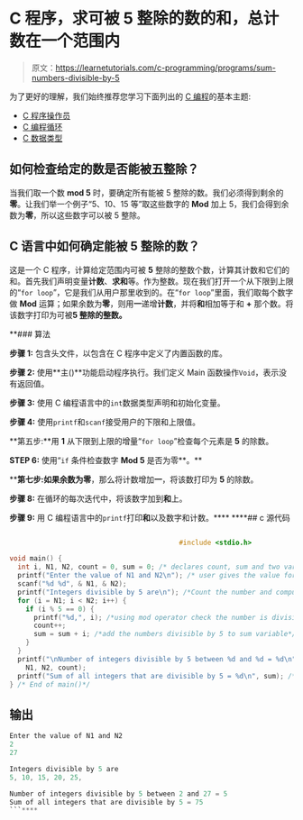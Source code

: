 # C 程序，求可被 5 整除的数的和，总计数在一个范围内

> 原文：<https://learnetutorials.com/c-programming/programs/sum-numbers-divisible-by-5>

为了更好的理解，我们始终推荐您学习下面列出的 [C 编程](../ "C programming")的基本主题:

*   [C 程序操作员](../../c-programming/operators "C program tokens")
*   [C 编程循环](../../c-programming/loops "C programming loops")
*   [C 数据类型](../../c-programming/data-types-modifiers "C data types")

## 如何检查给定的数是否能被五整除？

当我们取一个数 **mod 5** 时，要确定所有能被 5 整除的数。我们必须得到剩余的**零**。让我们举一个例子“5、10、15 等”取这些数字的 **Mod** 加上 5，我们会得到余数为**零**，所以这些数字可以被 5 整除。

## C 语言中如何确定能被 5 整除的数？

这是一个 C 程序，计算给定范围内可被 **5** 整除的整数个数，计算其计数和它们的和。首先我们声明变量**计数**、**求和**等。作为整数。现在我们打开一个从下限到上限的“`for loop`”，它是我们从用户那里收到的。在“`for loop`”里面，我们取每个数字做 **Mod** 运算；如果余数为**零**，则用**一**递增**计数**，并将**和**相加等于和 **+** 那个数。将该数字打印为可被**5 整除的整数。**

 **### 算法

**步骤 1:** 包含头文件，以包含在 C 程序中定义了内置函数的库。

**步骤 2:** 使用**主()**功能启动程序执行。我们定义 Main 函数操作`Void`，表示没有返回值。

**步骤 3:** 使用 C 编程语言中的`int`数据类型声明和初始化变量。

**步骤 4:** 使用`printf`和`scanf`接受用户的下限和上限值。

**第五步:**用 **1** 从下限到上限的增量“`for loop`”检查每个元素是 **5** 的除数。

**STEP 6:** 使用“`if` 条件检查数字 **Mod 5** 是否为零**。**

 ****第七步:**如果余数为**零**，那么将计数增加**一**，将该数打印为 **5** 的除数。

**步骤 8:** 在循环的每次迭代中，将该数字加到**和**上。

**步骤 9:** 用 C 编程语言中的`printf`打印**和**以及数字和计数。****  ****## c 源代码

```c

                                          #include <stdio.h>

void main() {
  int i, N1, N2, count = 0, sum = 0; /* declares count, sum and two variables as integer */
  printf("Enter the value of N1 and N2\n"); /* user gives the value for lower and upper range */
  scanf("%d %d", & N1, & N2);
  printf("Integers divisible by 5 are\n"); /*Count the number and compute their sum*/
  for (i = N1; i < N2; i++) {
    if (i % 5 == 0) {
      printf("%d,", i); /*using mod operator check the number is divisible by 5*/
      count++;
      sum = sum + i; /*add the numbers divisible by 5 to sum variable*/
    }
  }
  printf("\nNumber of integers divisible by 5 between %d and %d = %d\n",
    N1, N2, count);
  printf("Sum of all integers that are divisible by 5 = %d\n", sum); /* displays the output of program */
} /* End of main()*/

```

## 输出

```c
Enter the value of N1 and N2
2
27

Integers divisible by 5 are
5, 10, 15, 20, 25,

Number of integers divisible by 5 between 2 and 27 = 5
Sum of all integers that are divisible by 5 = 75
```****